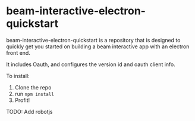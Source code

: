 # beam-interactive-electron-quickstart
beam-interactive-electron-quickstart is a repository that is designed to quickly get you started on building a beam interactive app with an electron front end.

It includes Oauth, and configures the version id and oauth client info.

To install:
1. Clone the repo
2. run ```npm install``` 
3. Profit!

TODO: Add robotjs